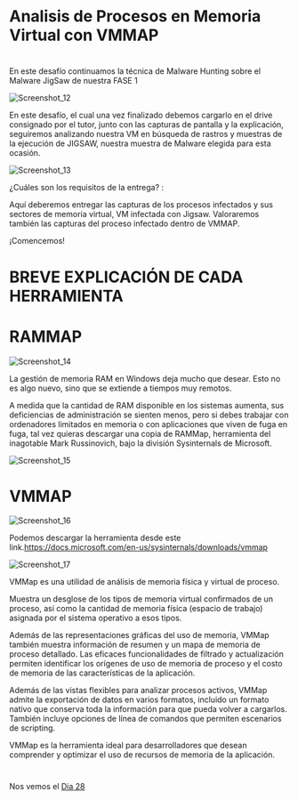 
# Analisis de Procesos en Memoria Virtual con VMMAP  

#
#



En este desafío continuamos la técnica de Malware Hunting sobre el Malware JigSaw de nuestra FASE 1

![Screenshot_12](https://user-images.githubusercontent.com/96561825/173207124-abfd540c-2a48-447b-be21-f07a3c5e08be.png)


En este desafío, el cual una vez finalizado debemos cargarlo en el drive consignado por el tutor, junto con las capturas de pantalla y la explicación, seguiremos analizando nuestra VM en búsqueda de rastros y muestras de la ejecución de JIGSAW, nuestra muestra de Malware elegida para esta ocasión.

![Screenshot_13](https://user-images.githubusercontent.com/96561825/173207127-b1beea54-a58d-4a13-b830-9bd8fa91cb42.png)




¿Cuáles son los requisitos de la entrega? :

Aquí deberemos entregar las capturas de los procesos infectados y sus sectores de memoria virtual, VM infectada con Jigsaw.
Valoraremos también las capturas del proceso infectado dentro de VMMAP.

¡Comencemos!

#
#
# BREVE  EXPLICACIÓN DE CADA HERRAMIENTA
#
#
# RAMMAP

![Screenshot_14](https://user-images.githubusercontent.com/96561825/173207132-2282fd67-55f8-473c-8d18-615fb32dabdb.png)



La gestión de memoria RAM en Windows deja mucho que desear. Esto no es algo nuevo, sino que se extiende a tiempos muy remotos.

A medida que la cantidad de RAM disponible en los sistemas aumenta, sus deficiencias de administración se sienten menos, pero si debes trabajar con ordenadores limitados en memoria o con aplicaciones que viven de fuga en fuga, tal vez quieras descargar una copia de RAMMap, herramienta del inagotable Mark Russinovich, bajo la división Sysinternals de Microsoft.


![Screenshot_15](https://user-images.githubusercontent.com/96561825/173207134-3a06a388-4787-43ee-bb0e-80c260513bc5.png)




#
# VMMAP

![Screenshot_16](https://user-images.githubusercontent.com/96561825/173207136-f21d9835-edf4-460c-a1e3-b0a66d52f9ad.png)

Podemos descargar la herramienta desde este link.https://docs.microsoft.com/en-us/sysinternals/downloads/vmmap

![Screenshot_17](https://user-images.githubusercontent.com/96561825/173207139-3b8195fe-ab08-4899-9488-b162194b658f.png)


VMMap es una utilidad de análisis de memoria física y virtual de proceso. 

Muestra un desglose de los tipos de memoria virtual confirmados de un proceso, así como la cantidad de memoria física (espacio de trabajo) asignada por el sistema operativo a esos tipos. 

Además de las representaciones gráficas del uso de memoria, VMMap también muestra información de resumen y un mapa de memoria de proceso detallado. Las eficaces funcionalidades de filtrado y actualización permiten identificar los orígenes de uso de memoria de proceso y el costo de memoria de las características de la aplicación.

Además de las vistas flexibles para analizar procesos activos, VMMap admite la exportación de datos en varios formatos, incluido un formato nativo que conserva toda la información para que pueda volver a cargarlos. También incluye opciones de línea de comandos que permiten escenarios de scripting.

VMMap es la herramienta ideal para desarrolladores que desean comprender y optimizar el uso de recursos de memoria de la aplicación.















#
#
#
#
#

Nos vemos el [Dia 28](day28.md)  
